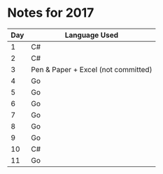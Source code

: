 # Notes for 2017

| Day | Language Used                       |
| --- | ----------------------------------- |
| 1   | C#                                  |
| 2   | C#                                  |
| 3   | Pen & Paper + Excel (not committed) |
| 4   | Go                                  |
| 5   | Go                                  |
| 6   | Go                                  |
| 7   | Go                                  |
| 8   | Go                                  |
| 9   | Go                                  |
| 10  | C#                                  |
| 11  | Go                                  |